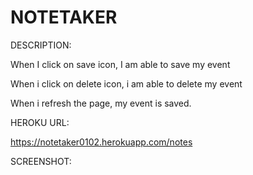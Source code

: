# NOTETAKER

DESCRIPTION:

When I click on save icon, I am able to save my event

When i click on delete icon, i am able to delete my event

When i refresh the page, my event is saved.

HEROKU URL:

https://notetaker0102.herokuapp.com/notes

SCREENSHOT:

